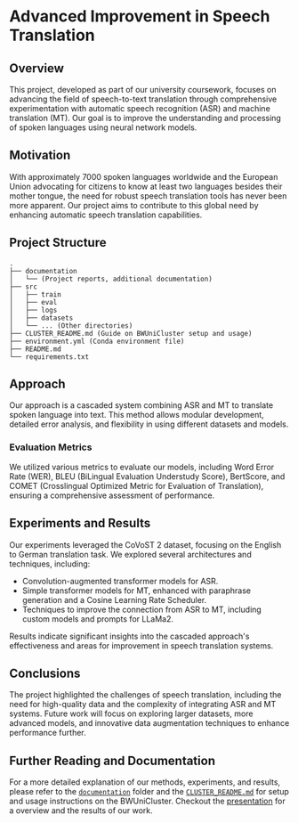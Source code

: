 # Advanced Improvement in Speech Translation

## Overview

This project, developed as part of our university coursework, focuses on advancing the field of speech-to-text translation through comprehensive experimentation with automatic speech recognition (ASR) and machine translation (MT). Our goal is to improve the understanding and processing of spoken languages using neural network models.

## Motivation

With approximately 7000 spoken languages worldwide and the European Union advocating for citizens to know at least two languages besides their mother tongue, the need for robust speech translation tools has never been more apparent. Our project aims to contribute to this global need by enhancing automatic speech translation capabilities.

## Project Structure

```text
.
├── documentation
│   └── (Project reports, additional documentation)
├── src
│   ├── train
│   ├── eval
│   ├── logs
│   ├── datasets
│   └── ... (Other directories)
├── CLUSTER_README.md (Guide on BWUniCluster setup and usage)
├── environment.yml (Conda environment file)
├── README.md
└── requirements.txt
```

## Approach

Our approach is a cascaded system combining ASR and MT to translate spoken language into text. This method allows modular development, detailed error analysis, and flexibility in using different datasets and models.

### Evaluation Metrics

We utilized various metrics to evaluate our models, including Word Error Rate (WER), BLEU (BiLingual Evaluation Understudy Score), BertScore, and COMET (Crosslingual Optimized Metric for Evaluation of Translation), ensuring a comprehensive assessment of performance.

## Experiments and Results

Our experiments leveraged the CoVoST 2 dataset, focusing on the English to German translation task. We explored several architectures and techniques, including:

- Convolution-augmented transformer models for ASR.
- Simple transformer models for MT, enhanced with paraphrase generation and a Cosine Learning Rate Scheduler.
- Techniques to improve the connection from ASR to MT, including custom models and prompts for LLaMa2.

Results indicate significant insights into the cascaded approach's effectiveness and areas for improvement in speech translation systems.

## Conclusions

The project highlighted the challenges of speech translation, including the need for high-quality data and the complexity of integrating ASR and MT systems. Future work will focus on exploring larger datasets, more advanced models, and innovative data augmentation techniques to enhance performance further.

## Further Reading and Documentation

For a more detailed explanation of our methods, experiments, and results, please refer to the [`documentation`](/documentation) folder and the [`CLUSTER_README.md`](/CLUSTER_README.md) for setup and usage instructions on the BWUniCluster. Checkout the [presentation](/documentation/Presentation.pdf) for a overview and the results of our work.
